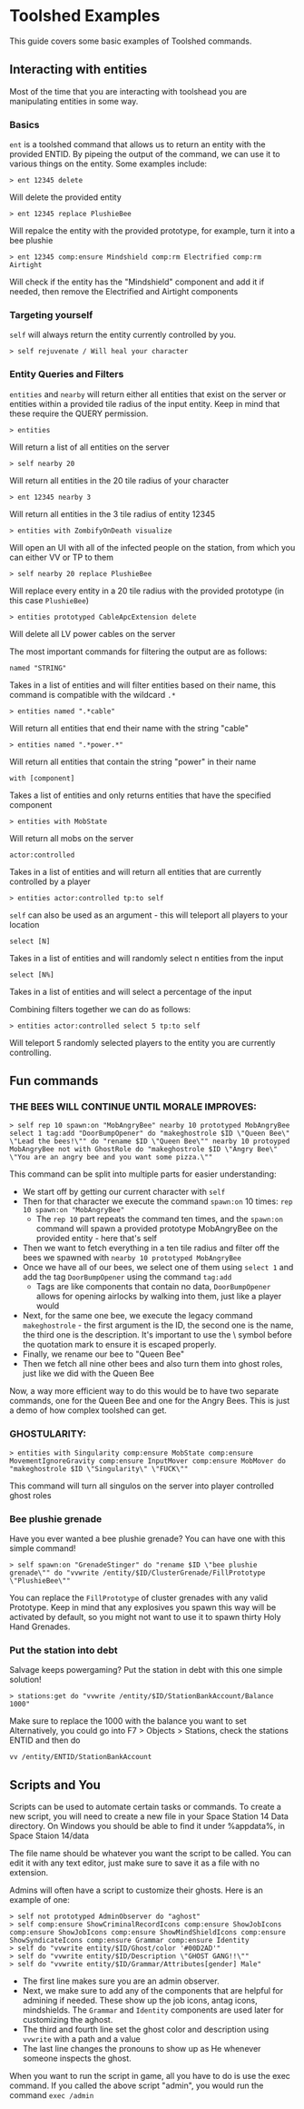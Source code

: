 # Toolshed Examples

This guide covers some basic examples of Toolshed commands.

## Interacting with entities

Most of the time that you are interacting with toolshead you are manipulating entities in some way.

### Basics
`ent` is a toolshed command that allows us to return an entity with the provided ENTID. By pipeing the output of the command, we can use it to various things on the entity. Some examples include:

```
> ent 12345 delete
```
Will delete the provided entity

```
> ent 12345 replace PlushieBee
```
Will repalce the entity with the provided prototype, for example, turn it into a bee plushie

```
> ent 12345 comp:ensure Mindshield comp:rm Electrified comp:rm Airtight
```
Will check if the entity has the "Mindshield" component and add it if needed, then remove the Electrified and Airtight components

### Targeting yourself

`self` will always return the entity currently controlled by you.

```
> self rejuvenate / Will heal your character
```

### Entity Queries and Filters

`entities` and `nearby` will return either all entities that exist on the server or entities within a provided tile radius of the input entity. Keep in mind that these require the QUERY permission.

```
> entities
```
Will return a list of all entities on the server

```
> self nearby 20
```
Will return all entities in the 20 tile radius of your character

```
> ent 12345 nearby 3
```
Will return all entities in the 3 tile radius of entity 12345

```
> entities with ZombifyOnDeath visualize
```
Will open an UI with all of the infected people on the station, from which you can either VV or TP to them
```
> self nearby 20 replace PlushieBee
```
Will replace every entity in a 20 tile radius with the provided prototype (in this case `PlushieBee`)

```
> entities prototyped CableApcExtension delete
```
Will delete all LV power cables on the server

The most important commands for filtering the output are as follows:

```
named "STRING"
```
Takes in a list of entities and will filter entities based on their name, this command is compatible with the wildcard `.*`

```
> entities named ".*cable"
```
Will return all entities that end their name with the string "cable"

```
> entities named ".*power.*"
```
Will return all entities that contain the string "power" in their name

```
with [component]
```
Takes a list of entities and only returns entities that have the specified component

```
> entities with MobState
```
Will return all mobs on the server

```
actor:controlled
```
Takes in a list of entities and will return all entities that are currently controlled by a player

```
> entities actor:controlled tp:to self
```
`self` can also be used as an argument - this will teleport all players to your location

```
select [N]
```
Takes in a list of entities and will randomly select n entities from the input

```
select [N%]
```
Takes in a list of entities and will select a percentage of the input

Combining filters together we can do as follows:
```
> entities actor:controlled select 5 tp:to self
```
Will teleport 5 randomly selected players to the entity you are currently controlling.

## Fun commands

### THE BEES WILL CONTINUE UNTIL MORALE IMPROVES:
```
> self rep 10 spawn:on "MobAngryBee" nearby 10 prototyped MobAngryBee select 1 tag:add "DoorBumpOpener" do "makeghostrole $ID \"Queen Bee\" \"Lead the bees!\"" do "rename $ID \"Queen Bee\"" nearby 10 protoyped MobAngryBee not with GhostRole do "makeghostrole $ID \"Angry Bee\" \"You are an angry bee and you want some pizza.\""
```
This command can be split into multiple parts for easier understanding:

- We start off by getting our current character with `self`
- Then for that character we execute the command `spawn:on` 10 times: `rep 10 spawn:on "MobAngryBee"`
    - The `rep 10` part repeats the command ten times, and the `spawn:on` command will spawn a provided prototype MobAngryBee on the provided entity - here that's self
- Then we want to fetch everything in a ten tile radius and filter off the bees we spawned with `nearby 10 prototyped MobAngryBee`
- Once we have all of our bees, we select one of them using `select 1` and add the tag `DoorBumpOpener` using the command `tag:add`
    - Tags are like components that contain no data, `DoorBumpOpener` allows for opening airlocks by walking into them, just like a player would
- Next, for the same one bee, we execute the legacy command `makeghostrole` - the first argument is the ID, the second one is the name, the third one is the description. It's important to use the \ symbol before the quotation mark to ensure it is escaped properly.
- Finally, we rename our bee to "Queen Bee"
- Then we fetch all nine other bees and also turn them into ghost roles, just like we did with the Queen Bee

Now, a way more efficient way to do this would be to have two separate commands, one for the Queen Bee and one for the Angry Bees. This is just a demo of how complex toolshed can get.

### GHOSTULARITY:
```
> entities with Singularity comp:ensure MobState comp:ensure MovementIgnoreGravity comp:ensure InputMover comp:ensure MobMover do "makeghostrole $ID \"Singularity\" \"FUCK\""
```

This command will turn all singulos on the server into player controlled ghost roles

### Bee plushie grenade

Have you ever wanted a bee plushie grenade? You can have one with this simple command!
```
> self spawn:on "GrenadeStinger" do "rename $ID \"bee plushie grenade\"" do "vvwrite /entity/$ID/ClusterGrenade/FillPrototype \"PlushieBee\""

```
You can replace the `FillPrototype` of cluster grenades with any valid Prototype. Keep in mind that any explosives you spawn this way will be activated by default, so you might not want to use it to spawn thirty Holy Hand Grenades.

### Put the station into debt

Salvage keeps powergaming? Put the station in debt with this one simple solution!
```
> stations:get do "vvwrite /entity/$ID/StationBankAccount/Balance 1000"
```

Make sure to replace the 1000 with the balance you want to set
Alternatively, you could go into F7 > Objects > Stations, check the stations ENTID and then do
```
vv /entity/ENTID/StationBankAccount
```

## Scripts and You

Scripts can be used to automate certain tasks or commands. To create a new script, you will need to create a new file in your Space Station 14 Data directory. On Windows you should be able to find it under %appdata%, in Space Staion 14/data

The file name should be whatever you want the script to be called. You can edit it with any text editor, just make sure to save it as a file with no extension.

Admins will often have a script to customize their ghosts. Here is an example of one:

```
> self not prototyped AdminObserver do "aghost"
> self comp:ensure ShowCriminalRecordIcons comp:ensure ShowJobIcons comp:ensure ShowJobIcons comp:ensure ShowMindShieldIcons comp:ensure ShowSyndicateIcons comp:ensure Grammar comp:ensure Identity
> self do "vvwrite entity/$ID/Ghost/color '#00D2AD'"
> self do "vvwrite entity/$ID/Description \"GHOST GANG!!\""
> self do "vvwrite entity/$ID/Grammar/Attributes[gender] Male"
```

- The first line makes sure you are an admin observer.
- Next, we make sure to add any of the components that are helpful for admining if needed. These show up the job icons, antag icons, mindshields. The `Grammar` and `Identity` components are used later for customizing the aghost.
- The third and fourth line set the ghost color and description using `vvwrite` with a path and a value
- The last line changes the pronouns to show up as He whenever someone inspects the ghost.

When you want to run the script in game, all you have to do is use the exec command. If you called the above script "admin", you would run the command `exec /admin`
